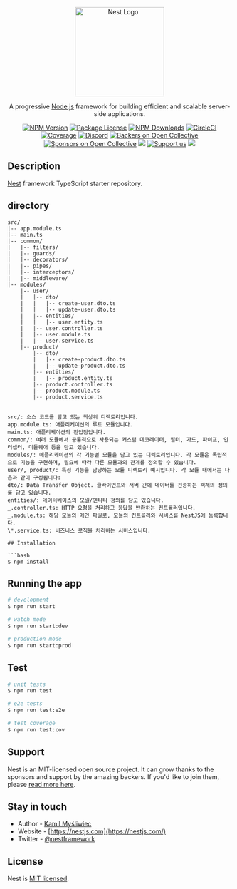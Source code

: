 <p align="center">
  <a href="http://nestjs.com/" target="blank"><img src="https://nestjs.com/img/logo-small.svg" width="200" alt="Nest Logo" /></a>
</p>

[circleci-image]: https://img.shields.io/circleci/build/github/nestjs/nest/master?token=abc123def456
[circleci-url]: https://circleci.com/gh/nestjs/nest

  <p align="center">A progressive <a href="http://nodejs.org" target="_blank">Node.js</a> framework for building efficient and scalable server-side applications.</p>
    <p align="center">
<a href="https://www.npmjs.com/~nestjscore" target="_blank"><img src="https://img.shields.io/npm/v/@nestjs/core.svg" alt="NPM Version" /></a>
<a href="https://www.npmjs.com/~nestjscore" target="_blank"><img src="https://img.shields.io/npm/l/@nestjs/core.svg" alt="Package License" /></a>
<a href="https://www.npmjs.com/~nestjscore" target="_blank"><img src="https://img.shields.io/npm/dm/@nestjs/common.svg" alt="NPM Downloads" /></a>
<a href="https://circleci.com/gh/nestjs/nest" target="_blank"><img src="https://img.shields.io/circleci/build/github/nestjs/nest/master" alt="CircleCI" /></a>
<a href="https://coveralls.io/github/nestjs/nest?branch=master" target="_blank"><img src="https://coveralls.io/repos/github/nestjs/nest/badge.svg?branch=master#9" alt="Coverage" /></a>
<a href="https://discord.gg/G7Qnnhy" target="_blank"><img src="https://img.shields.io/badge/discord-online-brightgreen.svg" alt="Discord"/></a>
<a href="https://opencollective.com/nest#backer" target="_blank"><img src="https://opencollective.com/nest/backers/badge.svg" alt="Backers on Open Collective" /></a>
<a href="https://opencollective.com/nest#sponsor" target="_blank"><img src="https://opencollective.com/nest/sponsors/badge.svg" alt="Sponsors on Open Collective" /></a>
  <a href="https://paypal.me/kamilmysliwiec" target="_blank"><img src="https://img.shields.io/badge/Donate-PayPal-ff3f59.svg"/></a>
    <a href="https://opencollective.com/nest#sponsor"  target="_blank"><img src="https://img.shields.io/badge/Support%20us-Open%20Collective-41B883.svg" alt="Support us"></a>
  <a href="https://twitter.com/nestframework" target="_blank"><img src="https://img.shields.io/twitter/follow/nestframework.svg?style=social&label=Follow"></a>
</p>
  <!--[![Backers on Open Collective](https://opencollective.com/nest/backers/badge.svg)](https://opencollective.com/nest#backer)
  [![Sponsors on Open Collective](https://opencollective.com/nest/sponsors/badge.svg)](https://opencollective.com/nest#sponsor)-->

## Description

[Nest](https://github.com/nestjs/nest) framework TypeScript starter repository.

## directory

````plaintext
src/
|-- app.module.ts
|-- main.ts
|-- common/
|   |-- filters/
|   |-- guards/
|   |-- decorators/
|   |-- pipes/
|   |-- interceptors/
|   |-- middleware/
|-- modules/
    |-- user/
    |   |-- dto/
    |   |   |-- create-user.dto.ts
    |   |   |-- update-user.dto.ts
    |   |-- entities/
    |   |   |-- user.entity.ts
    |   |-- user.controller.ts
    |   |-- user.module.ts
    |   |-- user.service.ts
    |-- product/
        |-- dto/
        |   |-- create-product.dto.ts
        |   |-- update-product.dto.ts
        |-- entities/
        |   |-- product.entity.ts
        |-- product.controller.ts
        |-- product.module.ts
        |-- product.service.ts


src/: 소스 코드를 담고 있는 최상위 디렉토리입니다.
app.module.ts: 애플리케이션의 루트 모듈입니다.
main.ts: 애플리케이션의 진입점입니다.
common/: 여러 모듈에서 공통적으로 사용되는 커스텀 데코레이터, 필터, 가드, 파이프, 인터셉터, 미들웨어 등을 담고 있습니다.
modules/: 애플리케이션의 각 기능별 모듈을 담고 있는 디렉토리입니다. 각 모듈은 독립적으로 기능을 구현하며, 필요에 따라 다른 모듈과의 관계를 정의할 수 있습니다.
user/, product/: 특정 기능을 담당하는 모듈 디렉토리 예시입니다. 각 모듈 내에서는 다음과 같이 구성됩니다:
dto/: Data Transfer Object. 클라이언트와 서버 간에 데이터를 전송하는 객체의 정의를 담고 있습니다.
entities/: 데이터베이스의 모델/엔티티 정의를 담고 있습니다.
_.controller.ts: HTTP 요청을 처리하고 응답을 반환하는 컨트롤러입니다.
_.module.ts: 해당 모듈의 메인 파일로, 모듈의 컨트롤러와 서비스를 NestJS에 등록합니다.
\*.service.ts: 비즈니스 로직을 처리하는 서비스입니다.

## Installation

```bash
$ npm install
````

## Running the app

```bash
# development
$ npm run start

# watch mode
$ npm run start:dev

# production mode
$ npm run start:prod
```

## Test

```bash
# unit tests
$ npm run test

# e2e tests
$ npm run test:e2e

# test coverage
$ npm run test:cov
```

## Support

Nest is an MIT-licensed open source project. It can grow thanks to the sponsors and support by the amazing backers. If you'd like to join them, please [read more here](https://docs.nestjs.com/support).

## Stay in touch

- Author - [Kamil Myśliwiec](https://kamilmysliwiec.com)
- Website - [https://nestjs.com](https://nestjs.com/)
- Twitter - [@nestframework](https://twitter.com/nestframework)

## License

Nest is [MIT licensed](LICENSE).
